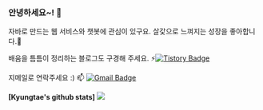 ### 안녕하세요~! 👋

자바로 만드는 웹 서비스와 챗봇에 관심이 있구요.
살갗으로 느껴지는 성장을 좋아합니다.🌱

배움을 틈틈이 정리하는 블로그도 구경해 주세요.
⚡[![Tistory Badge](https://img.shields.io/badge/-Tistory-orange?style=flat-square&link=http://maengdev.tistory.com/)](http://ktae23.tistory.com/)

지메일로 연락주세요 :)
 📫  [![Gmail Badge](https://img.shields.io/badge/Gmail-EA4335?style=flat&logo=Gmail&logoColor=white)](mailto:pktpkt8917@gmail.com)
 
 <b> [Kyungtae's github stats] 
<img src="https://github-readme-stats.vercel.app/api?username=ktae23&theme=tokyonight&show_icons=true&hide=stars,issues" />



<!--
**ktae23/ktae23** is a ✨ _special_ ✨ repository because its `README.md` (this file) appears on your GitHub profile.

Here are some ideas to get you started:

- 🔭 I’m currently working on ...
- 🌱 I’m currently learning ...
- 👯 I’m looking to collaborate on ...
- 🤔 I’m looking for help with ...
- 💬 Ask me about ...
- 📫 How to reach me: ...
- 😄 Pronouns: ...
- ⚡ Fun fact: ...
-->
